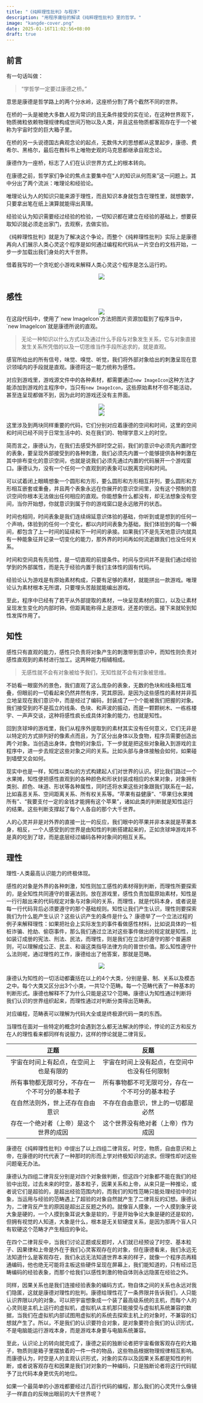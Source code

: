 ```yaml
---
title: "《纯粹理性批判》与程序"
description: "用程序庸俗的解读《纯粹理性批判》里的哲学。"
image: "kangde-cover.png"
date: 2025-01-16T11:02:56+08:00
draft: true
---
```


## 前言

有一句话叫做：

> “学哲学一定要过康德之桥。”

意思是康德是哲学路上的两个分水岭，这座桥分割了两个截然不同的世界。

在桥的一头是被绝大多数人视为常识的且无条件接受的实在论，在这种世界观下，物质微粒依赖物理规律构成世间万物以及人类，并且这些物质都客观存在于一个被称为宇宙时空的巨大箱子里。

在桥的另一头说德国古典观念论的起点，无数伟大的思想都从这里起步，康德、费希尔、黑格尔，最后在教科书上唯物史观的马克思都继承自观念论。

康德作为一座桥，标志了人们在认识世界方式上的根本转向。

在康德之前，哲学家们争论的焦点主要集中在“人的知识从何而来”这一问题上。其中分出了两个流派：唯理论和经验论。

唯理论认为人的知识只能来源于理性，而且知识本身就包含在理性里，就想数学，只要拿出笔在纸上演算就能得出真理。

经验论认为知识需要经过经验的检验，一切知识都在建立在经验的基础上，想要获取知识就必须走出家门，去观察，去做实验。

《纯粹理性批判》就是为了解决这个争论，而整个《纯粹理性批判》实际上是康德再向人们展示人类心灵这个程序是如何通过编程和代码从一片空白的文档开始，一步一步加载出我们身处的大千世界。

借着我写的一个贪吃蛇小游戏来解释人类心灵这个程序是怎么运行的。

<div align="center">
  <img src="kangde-1.png">
</div>

## 感性

<div align="center">
  <img src="kangde-2.png">
</div>
在这段代码中，使用了`new ImageIcon`方法把图片资源加载到了程序当中，`new ImageIcon`就是康德所说的直观。

> 无论一种知识以什么方式以及通过什么手段与对象发生关系，它与对象直接发生关系所凭借的以及一切思维当作手段所追求的，就是直观。

感官所给出的所有信号，味觉、嗅觉、听觉，我们将外部对象给出的刺激呈现在意识领域内的手段就是直观。康德将这一能力统称为感性。

对应到游戏里，游戏源文件中的各种素材，都需要通过`new ImageIcon`这种方法才能添加到游戏的主程序中，当只有`new ImageIcon`，这些原始素材不但不能活动，甚至连呈现都做不到，因为此时的游戏还没有主界面。

<div align="center">
  <img src="kangde-3.png">
</div>

<div align="center">
  <img src="kangde-4.png">
</div>

这里涉及到两块同样重要的代码，它们分别对应着康德的空间和时间，这里的空间和时间已经不同于日常生活中的、处在我们的、物理学意义上的时空。

简而言之，康德认为，在我们去感受外部时空之前，我们的意识中必须先内置时空的表象，要呈现外部接受到的各种刺激，我们必须先内置一个能够提供各种刺激在其中排布变化的意识空间，也就是说我们必须先通过内置的代码展开一个游戏窗口。康德认为，没有一个任何一个直观到的表象可以脱离空间和时间。

可以试着闭上眼睛想象一个圆形和方形，要么圆形和方形相互并列，要么圆形和方形相互嵌套或重叠，并且两个表象永远在你展开的意识空间里，没有这个预制的意识空间你根本无法做出任何相应的直观。你能想象什么都没有，却无法想象没有空间，当你开始想，你就意识到属于你的游戏窗口是永远敞开的状态。

时间也相同，时间表象是我们连续绵延意识体验的基础，你听到或是想到的任何一个声响，体验到的任何一个变化，都以内时间表象为基础，我们体验到的每一个瞬间，都包含了上一时间的延续和下一时间的承接。如果我们不是先天地意识内就具有一种能象征并记录一切变化的能力，那外界的时间再如何流逝跟我们也没任何关系。

时间和空间具有先验性，是一切直观的前提条件。时间与空间并不是我们通过经验学到的外部属性，而是先于经验内置于我们主体性的固有代码。

经验论认为游戏是有原始素材构成，只要有足够的素材，就能拼出一款游戏。唯理论认为素材根本无所谓，只要埋头苦敲就能编出游戏。

至此，程序中已经有了若干从外部提取的素材，一块呈现素材的窗口，以及让素材呈现发生变化的内部时钟。但距离能称得上是游戏，还差的很远。接下来就轮到知性发挥作用了。

## 知性

感性只有直观的能力，感性只负责将对象产生的刺激带到意识中，而知性则负责对感性直观到的素材进行加工。这两种能力相辅相成。

> 无感性就不会有对象被给予我们，无知性就不会有对象被思维。

不妨看一眼窗外的景色，我们直观了这么庞杂的表象，无数的色块和线条相互堆叠，但眼前的一切看起来仍然井然有序，究其原因，是因为这些感性的素材并非孤立地呈现在我们意识中，而是经过了编码，封装成了一个个能被我们把握的对象。我们接受到的不是孤立的线条、色块、和声波的振动，而是一颗颗树木、一栋栋楼宇、一声声交谈，这种将感性疯长成具体对象的能力，也就是知性。

回到贪球坤的游戏里，我们从程序外提取到的素材其实没有任何意义，它们无非是以特定的方式排列好的像素点而且，为了区分出身体以及食物，程序员需要创造出两个对象。当创造出身体，食物的对象后，下一步就是把这些对象融入到游戏的主程序中，进一步去规定这些对象之间的关系。比如头部与身体接触会如何，如果碰到墙壁又会如何。

现实中也是一样，知性以类似的方式构建起人们对世界的认识。好比我们路过一个水果摊，知性便把感性直观到的各种颜色和形状封装成相应的水果对象，对象拥有类别、颜色、味道、形状等各种属性，同时还将水果这些对象跟我们联系在一起，比如喜恶关系、空间距离关系、所有权关系等。“苹果有益健康”、“苹果归水果摊所有”、“我要支付一定的金钱才能拥有这个苹果”，诸如此类的判断就是知性运行的结果。这些判断支撑起了每个人各自的那个大千世界。

人的心灵并非是对外界的直接一比一的反应，我们眼中的苹果并非本来就是苹果本身，相反，一个人感受到的世界是由知性的判断搭建起来的，正如贪球坤游戏并不是真的吃到了球，而是底层经过编码各种对象间的相互关系。

## 理性

理性-人类最高认识能力的终极体现。

感性的对象是外界的各种刺激，知性则加工感性的素材得到判断，而理性所要探索的，是全知性共同遵守的普遍法则。放在游戏里，感性负责加载原始素材，知性是一行行敲出来的代码规定对象与对象间的关系，而理性，就是代码本身，或者说是每一行代码背后必须要遵守的那个基础规则。知性让我们产生认识，理性则要探索我们为什么能产生认识？这些认识产生的条件是什么？ 康德举了一个立法过程的例子来解释理性：如果把社会上实际发生的事件看做感性材料，比如说具体的一桩桩诈骗、抢劫、偷窃事件，那么我们通过立法对这些事件做出的规定就是知性，比如装订成册的宪法、刑法、民法，而理性，则是我们在立法时遵守的那个普遍原则，可以理解成公正、民主、和谐这类指导法律方向的普世价值。那么知性遵守什么法则呢，通过理性的工作，康德给出了他答案，那就是范畴。

<div align="center">
  <img src="kangde-5.png">
</div>

康德认为知性的一切活动都囊括在以上的4个大类，分别是量、制、关系以及模态之中。每个大类又区分出3个小类，一共12个范畴。每一个范畴代表了一种基本的判断形式。康德也解释不了为什么只能是这12个范畴。康德认为知性通过判断将我们认识的世界组织起来，而理性通过对判断分类得出范畴表。

对应编程，范畴表可以理解为代码大全或是终极源代码一类的东西。

当理性在面对一些特定的概念时会遇到怎么都无法解决的悖论，悖论的正方和反方在人的理性看来都同样有说服力，这样的悖论就是二律背反。

|                      正题                      |                       反题                       |
| :--------------------------------------------: | :----------------------------------------------: |
|     宇宙在时间上有起点，在空间上也是有限的     |   宇宙在时间上没有起点，在空间中也没有任何限制   |
| 所有事物都无限可分，不存在一个不可分的基本粒子 | 所有事物都不可无限可分，存在一个不可分的基本粒子 |
|        在自然法则外，世上还存在自由意识        |        不存在自由意识，世上的一切都是必然        |
|     存在一个绝对者（上帝）是这个世界的成因     |        这个世界没有绝对者（上帝）作为成因        |

康德在《纯粹理性批判》中提出了以上四组二律背反。时空，物质，自由意识和上帝，在康德的时代代表了一种那时的形而上学对终极知识的追求。但理性却对这些问题毫无办法。

康德认为四组二律背反分别是对四个对象做判断，但这四个对象都不能在我们的经验中出现，过去未来的时空，基本粒子，因果关系和上帝，从来只是一种推论，或者说它们是超验的，是超出经验范围内的，而我们的知性范畴只能处理经验中的对象，当运用与经验的范畴遇上了超验的对象自然就产生了二律背反的幻想。康德认为，二律背反产生的原因是超出正反题之外的。就像盲人摸象，一个人摸到象牙说大象是硬的，一个人摸到象耳说大象是软的，于是开始争论大象是硬的还是软的，但拥有视觉的人知道，大象是什么，根本是无关软硬度关系，是因为那两个盲人只有软硬这个范畴才产生相应的争论。

在四个二律背反中，当我们讨论正题或反题时，人们就已经预设了时空、基本粒子、因果律和上帝是外在于我们心灵客观存在的对象，但在康德看来，我们永远无法知道什么是客观存在，我们永远无法知道世界本来的样子，就像一个程序员再精通编码，他也绝无可能将主板这些硬件呈现在屏幕上，我们能知道的，只有经过范畴编码的经验表象，而那个给我们以感性刺激的物自体则永远隐匿在经验之外。

同样，因果关系也是我们连接经验表象的编码方式，物自体之间的关系也永远对我们隐匿，这就是康德对理性的批判。康德给理性花了一条界限并告诉我们，人只能认识界限以内的对象。可以把宇宙想象成一个装了最高级系统的主机，而每个人的心灵则是主机上运行的虚拟机，虚拟机从主机那只能接受与虚拟机系统兼容的数据，当我们在虚拟机内部试图用虚拟机的系统去探索主机上的对象时，不兼容的幻想就产生了。所以，不是我们的认识要符合对象，是对象要符合我们的认识形式，不是电脑能运行游戏本身，而是游戏本身要与电脑系统兼容。

至此，认识论上的转向就完成了，康德之前的独断论者把宇宙看做客观存在的大箱子，物质则是箱子里摆放着的一件一件的物品，这些物品根据物理规律相互影响。而康德认为，时空是人的主观认识形式，对象的实存以及因果关系都是知性的判断，或者说客观存在和因果是我们对对象的一种编码，只是独断论者将这行代码赋予了比代码本身更优先的地位。

如果一个最简单的小游戏都要经过几百行代码的编程，那么我们的心灵凭什么像镜子一样直白的反映出眼前的大千世界呢？
